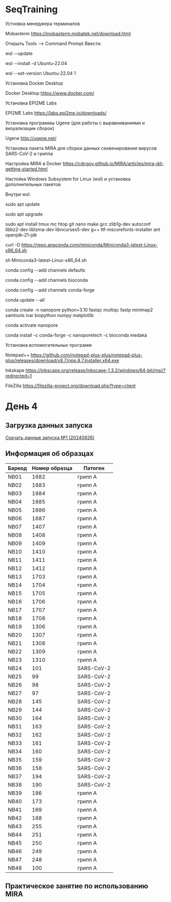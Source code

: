 # SeqTraining

Устновка менеджера терминалов

Mobaxterm
https://mobaxterm.mobatek.net/download.html

Открыть Tools --> Command Prompt
Ввести:

wsl --update

wsl --install -d Ubuntu-22.04

wsl --set-version Ubuntu-22.04 1


Установка Docker Desktop

Docker Desktop
https://www.docker.com/

Установка EPI2ME Labs

EPI2ME Labs
https://labs.epi2me.io/downloads/

Установка программы Ugene (для работы с выравниваниями и визуализации сборок)

Ugene
http://ugene.net/


Установка пакета MIRA для сборки данных секвенирования вирусов SARS-CoV-2 и гриппа

Настройка MIRA в Docker
https://cdcgov.github.io/MIRA/articles/mira-dd-getting-started.html

Настойка Windows Subsystem for Linux (wsl) и установка дополнительных пакетов

Внутри wsl:

sudo apt update

sudo apt upgrade

sudo apt install tmux mc htop git nano make gcc zlib1g-dev autoconf libbz2-dev liblzma-dev libncurses5-dev g++ ttf-mscorefonts-installer ant openjdk-21-jdk

curl -O https://repo.anaconda.com/miniconda/Miniconda3-latest-Linux-x86_64.sh 

sh Miniconda3-latest-Linux-x86_64.sh

conda config --add channels defaults

conda config --add channels bioconda

conda config --add channels conda-forge

conda update --all

conda create -n nanopore python=3.10 fastqc multiqc fastp minimap2 samtools ivar biopython numpy matplotlib

conda activate nanopore

conda install -c conda-forge -c nanoporetech -c bioconda medaka



Установка вспомогательных программ

Notepad++
https://github.com/notepad-plus-plus/notepad-plus-plus/releases/download/v8.7/npp.8.7.Installer.x64.exe



Inkskape
https://inkscape.org/release/inkscape-1.3.2/windows/64-bit/msi/?redirected=1


FileZilla
https://filezilla-project.org/download.php?type=client



# **День 4**

## Загрузка данных запуска
[Скачать данные запуска №1 (20240926)](https://bit.ly/3ZG5HIR)

## Информация об образцах

| Баркод | Номер образца | Патоген |
| ------ | ------------- | ------- |
| NB01 | 1682 | грипп A |
| NB02 | 1683 | грипп A |
| NB03 | 1684 | грипп A |
| NB04 | 1685 | грипп A |
| NB05 | 1686 | грипп A |
| NB06 | 1687 | грипп A |
| NB07 | 1407 | грипп A |
| NB08 | 1408 | грипп A |
| NB09 | 1409 | грипп A |
| NB10 | 1410 | грипп A |
| NB11 | 1411 | грипп A |
| NB12 | 1412 | грипп A |
| NB13 | 1703 | грипп A |
| NB14 | 1704 | грипп A |
| NB15 | 1705 | грипп A |
| NB16 | 1706 | грипп A |
| NB17 | 1707 | грипп A |
| NB18 | 1708 | грипп A |
| NB19 | 1306 | грипп A |
| NB20 | 1307 | грипп A |
| NB21 | 1308 | грипп A |
| NB22 | 1309 | грипп A |
| NB23 | 1310 | грипп A |
| NB24 | 101 | SARS-CoV-2 |
| NB25 | 99 | SARS-CoV-2 |
| NB26 | 98 | SARS-CoV-2 |
| NB27 | 97 | SARS-CoV-2 |
| NB28 | 145 | SARS-CoV-2 |
| NB29 | 144 | SARS-CoV-2 |
| NB30 | 164 | SARS-CoV-2 |
| NB31 | 163 | SARS-CoV-2 |
| NB32 | 162 | SARS-CoV-2 |
| NB33 | 161 | SARS-CoV-2 |
| NB34 | 160 | SARS-CoV-2 |
| NB35 | 159 | SARS-CoV-2 |
| NB36 | 158 | SARS-CoV-2 |
| NB37 | 194 | SARS-CoV-2 |
| NB38 | 190 | SARS-CoV-2 |
| NB39 | 186 | грипп А |
| NB40 | 173 | грипп А |
| NB41 | 169 | грипп А |
| NB42 | 168 | грипп А |
| NB43 | 255 | грипп А |
| NB44 | 251 | грипп А |
| NB45 | 250 | грипп А |
| NB46 | 249 | грипп А |
| NB47 | 248 | грипп А |
| NB48 | 100 | грипп А |






## Практическое занятие по использованию MIRA

